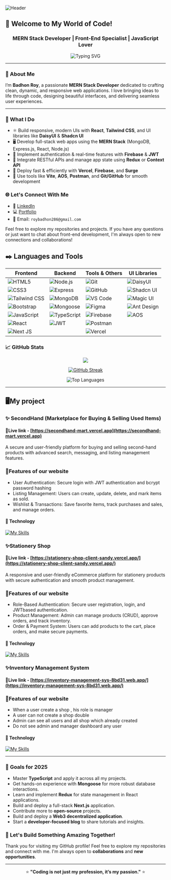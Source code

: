 ![Header](https://i.ibb.co.com/dwbSLkrH/github-header-banner.jpg)

## 🚀 Welcome to My World of Code!
<h3 align="center">MERN Stack Developer | Front-End Specialist | JavaScript Lover</h3>

<div align="center">
  <img src="https://readme-typing-svg.herokuapp.com?font=Fira+Code&size=24&pause=1000&color=029BC0&center=true&vCenter=true&width=800&lines=🌟+Front-End+Developer;⚛️+React+Developer;🔥+MERN+Stack+Enthusiast;💻+JavaScript+Lover;📦+MongoDB+Specialist;🚀+Express+JS+Expert" alt="Typing SVG" />
</div>

---

### 🚀 About Me
I’m **Badhon Roy**, a passionate **MERN Stack Developer** dedicated to crafting clean, dynamic, and responsive web applications. I love bringing ideas to life through code, designing beautiful interfaces, and delivering seamless user experiences.

---

### 🚧 What I Do

- ⚛️ Build responsive, modern UIs with **React**, **Tailwind CSS**, and UI libraries like **DaisyUI** & **Shadcn UI**
- 🖥️ Develop full-stack web apps using the **MERN Stack** (MongoDB, Express.js, React, Node.js)
- 🔐 Implement authentication & real-time features with **Firebase** & **JWT**
- 🔄 Integrate RESTful APIs and manage app state using **Redux** or **Context API**
- 🚀 Deploy fast & efficiently with **Vercel**, **Firebase**, and **Surge**
- 🧰 Use tools like **Vite**, **AOS**, **Postman**, and **Git/GitHub** for smooth development




### 🌐 Let's Connect With Me
- 💼 [LinkedIn](https://www.linkedin.com/in/badhon-roy-515303297/)
- 💻 [Portfolio](https://badhon-roy-portfolio.vercel.app)
- 📧 Email: `roybadhon286@gmail.com`

Feel free to explore my repositories and projects. If you have any questions or just want to chat about front-end development, I'm always open to new connections and collaborations!
## ✒️ Languages and Tools
<!-- [![My Skills](https://skillicons.dev/icons?i=html,css,tailwind,bootstrap,javascript,react,mongodb,express,vite,firebase,vscode,git,github,figma)](https://skillicons.dev) -->

<div align='center'>

| **Frontend**                                           | **Backend**                                          | **Tools & Others**                                      | **UI Libraries**                                         |
|--------------------------------------------------------|------------------------------------------------------|----------------------------------------------------------|----------------------------------------------------------|
| ![HTML5](https://img.shields.io/badge/HTML5-E34F26?style=for-the-badge&logo=html5&logoColor=white) | ![Node.js](https://img.shields.io/badge/Node.js-6DA55F?style=for-the-badge&logo=node.js&logoColor=white) | ![Git](https://img.shields.io/badge/Git-F05032?style=for-the-badge&logo=git&logoColor=white) | ![DaisyUI](https://img.shields.io/badge/DaisyUI-FF49DB?style=for-the-badge&logo=daisyui&logoColor=white) |
| ![CSS3](https://img.shields.io/badge/CSS3-1572B6?style=for-the-badge&logo=css3&logoColor=white) | ![Express](https://img.shields.io/badge/Express-000000?style=for-the-badge&logo=express&logoColor=white) | ![GitHub](https://img.shields.io/badge/GitHub-181717?style=for-the-badge&logo=github&logoColor=white) | ![Shadcn UI](https://img.shields.io/badge/Shadcn_UI-000000?style=for-the-badge&logo=shadcnui&logoColor=white) |
| ![Tailwind CSS](https://img.shields.io/badge/Tailwind_CSS-06B6D4?style=for-the-badge&logo=tailwind-css&logoColor=white) | ![MongoDB](https://img.shields.io/badge/MongoDB-47A248?style=for-the-badge&logo=mongodb&logoColor=white) | ![VS Code](https://img.shields.io/badge/VS_Code-007ACC?style=for-the-badge&logo=visual-studio-code&logoColor=white) | ![Magic UI](https://img.shields.io/badge/Magic_UI-8B5CF6?style=for-the-badge&logo=magic&logoColor=white) |
| ![Bootstrap](https://img.shields.io/badge/Bootstrap-563D7C?style=for-the-badge&logo=bootstrap&logoColor=white) | ![Mongoose](https://img.shields.io/badge/Mongoose-880000?style=for-the-badge&logo=mongoose&logoColor=white) | ![Figma](https://img.shields.io/badge/Figma-F24E1E?style=for-the-badge&logo=figma&logoColor=white) | ![Ant Design](https://img.shields.io/badge/Ant_Design-0170FE?style=for-the-badge&logo=antdesign&logoColor=white) |
| ![JavaScript](https://img.shields.io/badge/JavaScript-F7DF1E?style=for-the-badge&logo=javascript&logoColor=black) | ![TypeScript](https://img.shields.io/badge/TypeScript-3178C6?style=for-the-badge&logo=typescript&logoColor=white) | ![Firebase](https://img.shields.io/badge/Firebase-FFCA28?style=for-the-badge&logo=firebase&logoColor=black) | ![AOS](https://img.shields.io/badge/AOS-29ABE2?style=for-the-badge&logo=aos&logoColor=white) |
| ![React](https://img.shields.io/badge/React-61DAFB?style=for-the-badge&logo=react&logoColor=black) | ![JWT](https://img.shields.io/badge/JWT-000000?style=for-the-badge&logo=json-web-tokens&logoColor=white) | ![Postman](https://img.shields.io/badge/Postman-FF6C37?style=for-the-badge&logo=postman&logoColor=white) | &nbsp; |
| ![Next JS](https://img.shields.io/badge/Next.js-000000?style=for-the-badge&logo=next.js&logoColor=white) | &nbsp; | ![Vercel](https://img.shields.io/badge/Vercel-000000?style=for-the-badge&logo=vercel&logoColor=white) | &nbsp; |

</div>





### 📈 GitHub Stats

<div align="center">

  ![](https://github-readme-stats.vercel.app/api?username=Badhon-Roy&theme=radical&hide_border=false&include_all_commits=true&count_private=true)

  [![GitHub Streak](https://streak-stats.demolab.com/?user=Badhon-Roy&theme=dark)](https://git.io/streak-stats)

  ![Top Languages](https://github-readme-stats.vercel.app/api/top-langs/?username=Badhon-Roy&langs_count=10&layout=compact&theme=radical)
</div>

---

## 🖥️My project
### ✨ SecondHand (Marketplace for Buying & Selling Used Items)
#### 🔗Live link - [https://secondhand-mart.vercel.app](https://secondhand-mart.vercel.app)
A secure and user-friendly platform for buying and selling second-hand
products with advanced search, messaging, and listing management
features.
### 👀Features of our website
- User Authentication: Secure login with JWT authentication and bcrypt password hashing
- Listing Management: Users can create, update, delete, and mark items as sold.
- Wishlist & Transactions: Save favorite items, track purchases and sales, and manage orders.

#### 🤖 Technology
[![My Skills](https://skillicons.dev/icons?i=tailwind,nextjs,typescript,nodejs,express,mongodb)](https://skillicons.dev)
### ✨Stationery Shop
#### 🔗Live link - [https://stationery-shop-client-sandy.vercel.app/](https://stationery-shop-client-sandy.vercel.app/)
A responsive and user-friendly eCommerce platform for stationery
products with secure authentication and smooth product management.
### 👀Features of our website
- Role-Based Authentication: Secure user registration, login, and JWTbased authentication.
- Product Management: Admin can manage products (CRUD), approve orders, and track inventory.
- Order & Payment System: Users can add products to the cart, place orders, and make secure payments.
#### 🤖 Technology
[![My Skills](https://skillicons.dev/icons?i=tailwind,react,redux,typescript,nodejs,express,mongodb)](https://skillicons.dev)

### ✨Inventory Management System
#### 🔗Live link - [https://inventory-management-sys-8bd31.web.app/](https://inventory-management-sys-8bd31.web.app/)
### 👀Features of our website
- When a user create a shop , his role is manager
- A user can not create a shop double
- Admin can see all users and all shop which already created
- Do not see admin and manager dashboard any user
#### 🤖 Technology
[![My Skills](https://skillicons.dev/icons?i=html,css,tailwind,react,express,mongodb,firebase)](https://skillicons.dev)

---

### 🎯 **Goals for 2025**

- Master **TypeScript** and apply it across all my projects.
- Get hands-on experience with **Mongoose** for more robust database interactions.
- Learn and implement **Redux** for state management in React applications.
- Build and deploy a full-stack **Next.js** application.
- Contribute more to **open-source** projects.
- Build and deploy a **Web3 decentralized application**.
- Start a **developer-focused blog** to share tutorials and insights.


### 💬 Let's Build Something Amazing Together!

Thank you for visiting my GitHub profile! Feel free to explore my repositories and connect with me. I'm always open to **collaborations** and **new opportunities**.

---
<div align='center'>

⭐️ **"Coding is not just my profession, it’s my passion."** ⭐️
</div>